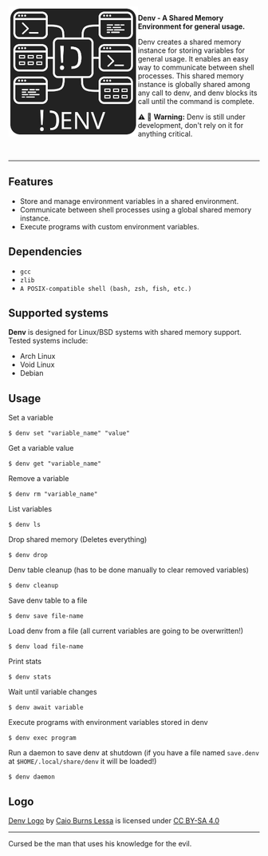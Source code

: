 <img align="left" style="width:260px" src="resources/denv-logo.svg" width="260px">

**Denv - A Shared Memory Environment for general usage.** 

Denv creates a shared memory instance for storing variables for general usage. It enables an easy way to communicate between shell processes. This shared memory instance is globally shared among any call to denv, and denv blocks its call until the command is complete.

:warning: :construction: **Warning:** Denv is still under development, don't rely on it for anything critical.

<br>

---

## Features
* Store and manage environment variables in a shared environment.
* Communicate between shell processes using a global shared memory instance.
* Execute programs with custom environment variables.

## Dependencies
* `gcc`
* `zlib`
* `A POSIX-compatible shell (bash, zsh, fish, etc.)`

## Supported systems
**Denv** is designed for Linux/BSD systems with shared memory support. Tested systems include:
* Arch Linux
* Void Linux
* Debian

## Usage
Set a variable
```shell
$ denv set "variable_name" "value"
```
Get a variable value
```shell
$ denv get "variable_name"
```
Remove a variable
```shell
$ denv rm "variable_name"
```
List variables
```shell
$ denv ls
```
Drop shared memory (Deletes everything)
```shell
$ denv drop
```
Denv table cleanup (has to be done manually to clear removed variables)
```shell
$ denv cleanup
```
Save denv table to a file
```shell
$ denv save file-name
```
Load denv from a file (all current variables are going to be overwritten!)
```shell
$ denv load file-name
```
Print stats
```shell
$ denv stats
```
Wait until variable changes
```shell
$ denv await variable
```
Execute programs with environment variables stored in denv
```shell
$ denv exec program
```
Run a daemon to save denv at shutdown (if you have a file named `save.denv` at  `$HOME/.local/share/denv` it will be loaded!)
```shell
$ denv daemon
```
## Logo
 <p xmlns:cc="http://creativecommons.org/ns#" xmlns:dct="http://purl.org/dc/terms/"><a property="dct:title" rel="cc:attributionURL" href="https://github.com/SrBurns-rep/denv/blob/main/resources/denv-logo.svg">Denv Logo</a> by <a rel="cc:attributionURL dct:creator" property="cc:attributionName" href="https://github.com/SrBurns-rep">Caio Burns Lessa</a> is licensed under <a href="https://creativecommons.org/licenses/by-sa/4.0/?ref=chooser-v1" target="_blank" rel="license noopener noreferrer" style="display:inline-block;">CC BY-SA 4.0<img style="height:22px!important;margin-left:3px;vertical-align:text-bottom;" src="https://mirrors.creativecommons.org/presskit/icons/cc.svg?ref=chooser-v1" alt=""><img style="height:22px!important;margin-left:3px;vertical-align:text-bottom;" src="https://mirrors.creativecommons.org/presskit/icons/by.svg?ref=chooser-v1" alt=""><img style="height:22px!important;margin-left:3px;vertical-align:text-bottom;" src="https://mirrors.creativecommons.org/presskit/icons/sa.svg?ref=chooser-v1" alt=""></a></p> 

---

Cursed be the man that uses his knowledge for the evil.
